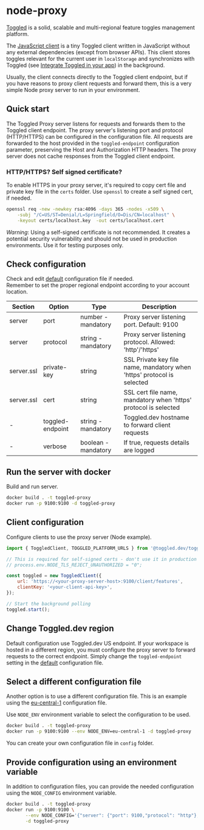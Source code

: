 # node-proxy

[Toggled](https://www.toggled.dev) is a solid, scalable and multi-regional feature toggles management platform.

The [JavaScript client](https://github.com/toggled-dev/toggled-client-js) is a tiny Toggled client written in JavaScript without any external dependencies (except from browser APIs). This client stores toggles relevant for the current user in `localStorage` and synchronizes with Toggled (see [Integrate Toggled in your app](https://docs.saas.toggled.dev/docs/getting-started/integrate-toggled)) in the background. 

Usually, the client connects directly to the Toggled client endpoint, but if you have reasons to proxy client requests and forward them, this is a very simple Node proxy server to run in your environment.

## Quick start

The Toggled Proxy server listens for requests and forwards them to the Toggled client endpoint. The proxy server's listening port and protocol (HTTP/HTTPS) can be configured in the configuration file. All requests are forwarded to the host provided in the `toggled-endpoint` configuration parameter, preserving the Host and Authorization HTTP headers. The proxy server does not cache responses from the Toggled client endpoint.

### HTTP/HTTPS? Self signed certificate?
To enable HTTPS in your proxy server, it's required to copy cert file and private key file in the `certs` folder.
Use `openssl` to create a self signed cert, if needed.

```bash
openssl req -new -newkey rsa:4096 -days 365 -nodes -x509 \
    -subj "/C=US/ST=Denial/L=Springfield/O=Dis/CN=localhost" \
    -keyout certs/localhost.key  -out certs/localhost.cert
```

*Warning*: Using a self-signed certificate is not recommended. It creates a potential security vulnerability and should not be used in production environments. Use it for testing purposes only. 


## Check configuration
Check and edit [default](config/default.json) configuration file if needed.  
Remember to set the proper regional endpoint according to your account location.


| Section | Option | Type | Description      |
|---------|--------|------|------------------|
| server  | port | number - mandatory | Proxy server listening port. Default: 9100 |
| server  | protocol | string - mandatory | Proxy server listening protocol. Allowed: 'http'/'https' |
| server.ssl  | private-key | string | SSL Private key file name, mandatory when 'https' protocol is selected |
| server.ssl  | cert | string | SSL cert file name, mandatory when 'https' protocol is selected |
| - | toggled-endpoint | string - mandatory | Toggled.dev hostname to forward client requests |
| - | verbose | boolean - mandatory | If true, requests details are logged |

## Run the server with docker
Build and run server. 

```bash
docker build . -t toggled-proxy 
docker run -p 9100:9100 -d toggled-proxy
```

## Client configuration
Configure clients to use the proxy server (Node example).

```js
import { ToggledClient, TOGGLED_PLATFORM_URLS } from '@toggled.dev/toggled-client-js';

// This is required for self-signed certs - don't use it in production
// process.env.NODE_TLS_REJECT_UNAUTHORIZED = "0";

const toggled = new ToggledClient({
    url: 'https://<your-proxy-server-host>:9100/client/features',
    clientKey: '<your-client-api-key>',
});

// Start the background polling
toggled.start();
```

## Change Toggled.dev region
Default configuration use Toggled.dev US endpoint. If your workspace is hosted in a different region, you must configure the proxy server to forward requests to the correct endpoint.
Simply change the `toggled-endpoint` setting in the [default](config/default.json) configuration file. 

## Select a different configuration file
Another option is to use a different configuration file. 
This is an example using the [eu-central-1](config/eu-central-1.json) configuration file. 

Use `NODE_ENV` environment variable to select the configuration to be used.

```bash
docker build . -t toggled-proxy 
docker run -p 9100:9100 --env NODE_ENV=eu-central-1 -d toggled-proxy
```

You can create your own configuration file in `config` folder.

## Provide configuration using an environment variable
In addition to configuration files, you can provide the needed configuration using the `NODE_CONFIG` environment variable.

```bash
docker build . -t toggled-proxy 
docker run -p 9100:9100 \
       --env NODE_CONFIG='{"server": {"port": 9100,"protocol": "http"},"toggled-endpoint": "us-east-1-api.saas.toggled.dev","verbose": false}' \
       -d toggled-proxy
```







